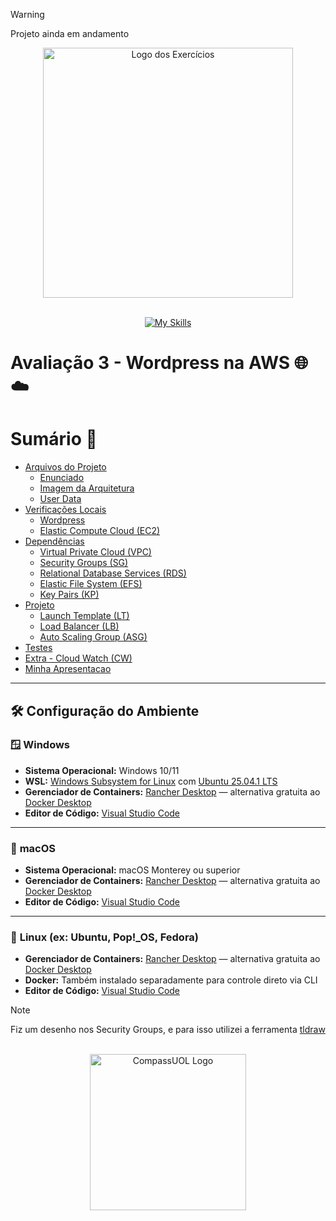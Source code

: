 > [!WARNING]
> Projeto ainda em andamento

<p align="center">
  <img src="https://github.com/user-attachments/assets/fc8a7bf4-b1bf-45ee-84d0-8ffffbf0cec9" alt="Logo dos Exercícios" width="400">
</p>
<br>

<div align="center">
  <a href="https://skillicons.dev">
    <img src="https://skillicons.dev/icons?i=aws,linux,docker,wordpress" alt="My Skills" />
  </a>
</div>

# Avaliação 3 - Wordpress na AWS 🌐☁️

# Sumário 📝

- [Arquivos do Projeto](https://github.com/andrrade/Project2-CompassUOL-DevSecOps/tree/main/00-Arquivos-do-Projeto)
  - [Enunciado](https://github.com/andrrade/Project2-CompassUOL-DevSecOps/blob/main/00-Arquivos-do-Projeto/Enunciado-Projeto2.pdf)
  - [Imagem da Arquitetura](https://github.com/andrrade/Project2-CompassUOL-DevSecOps/blob/main/00-Arquivos-do-Projeto/arquitetura.png)
  - [User Data](https://github.com/andrrade/Project2-CompassUOL-DevSecOps/blob/main/00-Arquivos-do-Projeto/user_data.sh)
- [Verificações Locais](https://github.com/andrrade/Project2-CompassUOL-DevSecOps/tree/main/01-Verificacoes-Locais)
  - [Wordpress](https://github.com/andrrade/Project2-CompassUOL-DevSecOps/blob/main/01-Verificacoes-Locais/01-Wordpress/README.md)
  - [Elastic Compute Cloud (EC2)](https://github.com/andrrade/Project2-CompassUOL-DevSecOps/blob/main/01-Verificacoes-Locais/02-EC2/README.MD)
- [Dependências](https://github.com/andrrade/Project2-CompassUOL-DevSecOps/tree/main/02-Dependencias)
  - [Virtual Private Cloud (VPC)](https://github.com/andrrade/Project2-CompassUOL-DevSecOps/blob/main/02-Dependencias/01-VPC/README.md)
  - [Security Groups (SG)](https://github.com/andrrade/Project2-CompassUOL-DevSecOps/blob/main/02-Dependencias/02-Security-Group/README.md)
  - [Relational Database Services (RDS)](https://github.com/andrrade/Project2-CompassUOL-DevSecOps/blob/main/02-Dependencias/03-Banco-de-Dados-RDS/README.md)
  - [Elastic File System (EFS)](https://github.com/andrrade/Project2-CompassUOL-DevSecOps/blob/main/02-Dependencias/04-EFS/README.md)
  - [Key Pairs (KP)](https://github.com/andrrade/Project2-CompassUOL-DevSecOps/blob/main/02-Dependencias/05-Key-pairs/README.md)
- [Projeto](https://github.com/andrrade/Project2-CompassUOL-DevSecOps/tree/main/03-Projeto)
  - [Launch Template (LT)](https://github.com/andrrade/Project2-CompassUOL-DevSecOps/blob/main/03-Projeto/01-Launch-Template/README.md)
  - [Load Balancer (LB)](https://github.com/andrrade/Project2-CompassUOL-DevSecOps/blob/main/03-Projeto/02-Load-Balancer/README.md)
  - [Auto Scaling Group (ASG)](https://github.com/andrrade/Project2-CompassUOL-DevSecOps/blob/main/03-Projeto/03-Auto-Scaling-Group/README.md)
- [Testes](https://github.com/andrrade/Project2-CompassUOL-DevSecOps/blob/main/04-Testes/README.md)
- [Extra - Cloud Watch (CW)](https://github.com/andrrade/Project2-CompassUOL-DevSecOps/blob/main/05-Extra-Cloud-Watch/README.md)
- [Minha Apresentacao](https://github.com/andrrade/Project2-CompassUOL-DevSecOps/blob/main/06-Minha-Apresentacao/README.md)

---

## 🛠️ Configuração do Ambiente

### 🪟 **Windows**

* **Sistema Operacional:** Windows 10/11
* **WSL:** [Windows Subsystem for Linux](https://learn.microsoft.com/en-us/windows/wsl/) com [Ubuntu 25.04.1 LTS](https://documentation.ubuntu.com/server/)
* **Gerenciador de Containers:** [Rancher Desktop](https://rancherdesktop.io/) — alternativa gratuita ao [Docker Desktop](https://www.docker.com/products/docker-desktop/)
* **Editor de Código:** [Visual Studio Code](https://code.visualstudio.com/)

---

### 🍏 **macOS**

* **Sistema Operacional:** macOS Monterey ou superior
* **Gerenciador de Containers:** [Rancher Desktop](https://rancherdesktop.io/) — alternativa gratuita ao [Docker Desktop](https://www.docker.com/products/docker-desktop/)
* **Editor de Código:** [Visual Studio Code](https://code.visualstudio.com/)

---

### 🐧 **Linux (ex: Ubuntu, Pop!\_OS, Fedora)**

* **Gerenciador de Containers:** [Rancher Desktop](https://rancherdesktop.io/) — alternativa gratuita ao [Docker Desktop](https://www.docker.com/products/docker-desktop/)
* **Docker:** Também instalado separadamente para controle direto via CLI
* **Editor de Código:** [Visual Studio Code](https://code.visualstudio.com/)

> [!NOTE]
> Fiz um desenho nos Security Groups, e para isso utilizei a ferramenta [tldraw](https://www.tldraw.com)

<p align="center">
  <br>
  <img src="https://github.com/user-attachments/assets/79a2e995-a1be-4192-9ded-771004ef7417" alt="CompassUOL Logo" width="250">
</p>
